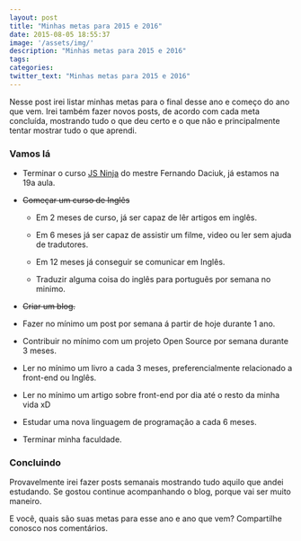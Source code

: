 ```yaml
---
layout: post
title: "Minhas metas para 2015 e 2016"
date: 2015-08-05 18:55:37
image: '/assets/img/'
description: "Minhas metas para 2015 e 2016"
tags:
categories:
twitter_text: "Minhas metas para 2015 e 2016"
---
```


Nesse post irei listar minhas metas para o final desse ano e começo do ano que vem. Irei também fazer novos posts, de acordo com cada meta concluída, mostrando tudo o que deu certo e o que não e principalmente tentar mostrar tudo o que aprendi.

### Vamos lá

- Terminar o curso [JS Ninja](http://blog.da2k.com.br/curso-javascript-ninja/ "Curso Js Ninja - Fernando Daciuk") do mestre Fernando Daciuk, já estamos na 19a aula.

- <del>Começar um curso de Inglês</del>

  - Em 2 meses de curso, já ser capaz de lêr artigos em inglês.

  - Em 6 meses já ser capaz de assistir um filme, video ou ler sem ajuda de tradutores.

  - Em 12 meses já conseguir se comunicar em Inglês.

  - Traduzir alguma coisa do inglês para português por semana no minimo.

- <del>Criar um blog.</del>

- Fazer no mínimo um post por semana á partir de hoje durante 1 ano.

- Contribuir no mínimo com um projeto Open Source por semana durante 3 meses.

- Ler no mínimo um livro a cada 3 meses, preferencialmente relacionado a front-end ou Inglês.

- Ler no mínimo um artigo sobre front-end por dia até o resto da minha vida xD

- Estudar uma nova linguagem de programação a cada 6 meses.

- Terminar minha faculdade.

### Concluindo

Provavelmente irei fazer posts semanais mostrando tudo aquilo que andei estudando. Se gostou continue acompanhando o blog, porque vai ser muito maneiro.

E você, quais são suas metas para esse ano e ano que vem? Compartilhe conosco nos comentários.
